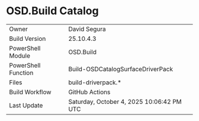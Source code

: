 ﻿# OSD.Build Catalog

| | |
|-|-|
| Owner | David Segura |
| Build Version | 25.10.4.3 |
| PowerShell Module | OSD.Build |
| PowerShell Function | Build-OSDCatalogSurfaceDriverPack |
| Files | build-driverpack.* |
| Build Workflow | GitHub Actions |
| Last Update | Saturday, October 4, 2025 10:06:42 PM UTC |

